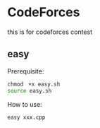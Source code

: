 # CodeForces
this is for codeforces contest


## easy
Prerequisite:
```bash
chmod　+x easy.sh
source easy.sh
```

How to use:
```bash
easy xxx.cpp
```
